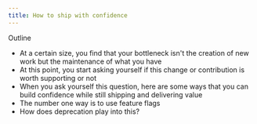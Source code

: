 ```yaml
---
title: How to ship with confidence
---
```


Outline

- At a certain size, you find that your bottleneck isn't the creation of new work but the maintenance of what you have
- At this point, you start asking yourself if this change or contribution is worth supporting or not
- When you ask yourself this question, here are some ways that you can build confidence while still shipping and delivering value
- The number one way is to use feature flags
- How does deprecation play into this?
